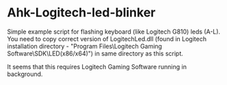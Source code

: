 # Ahk-Logitech-led-blinker
Simple example script for flashing keyboard (like Logitech G810) leds (A-L). You need to copy correct version of LogitechLed.dll (found in Logitech installation directory - "Program Files\Logitech Gaming Software\SDK\LED\(x86/x64)") in same directory as this script.

It seems that this requires Logitech Gaming Software running in background.
